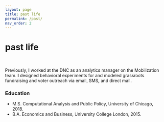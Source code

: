 ```yaml
---
layout: page
title: past life
permalink: /past/
nav_order: 2
---
```


# past life
<br/>

Previously, I worked at the DNC as an analytics manager on the Mobilization team. I designed behavioral experiments for and modeled grassroots fundraising and voter outreach via email, SMS, and direct mail.

### Education
* M.S. Computational Analysis and Public Policy, University of Chicago, 2018.
* B.A. Economics and Business, University College London, 2015.
